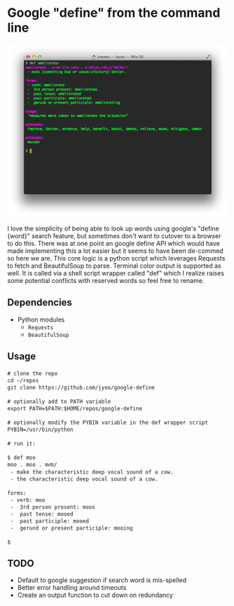 Google "define" from the command line
====================

![img](screen.png)

I love the simplicity of being able to look up words using google's "define {word}" search feature, but sometimes don't want to cutover to a browser to do this. There was at one point an google define API which would have made implementing this a lot easier but it seems to have been de-commed so here we are. This core logic is a python script which leverages Requests to fetch and BeautifulSoup to parse. Terminal color output is supported as well. It is called via a shell script wrapper called "def" which I realize raises some potential conflicts with reserved words so feel free to rename.

## Dependencies
* Python modules
    * `Requests`
    * `BeautifulSoup`

## Usage
```
# clone the repo
cd ~/repos
git clone https://github.com/jyoo/google-define

# optionally add to PATH variable
export PATH=$PATH:$HOME/repos/google-define

# optionally modify the PYBIN variable in the def wrapper script
PYBIN=/usr/bin/python

# run it:

$ def moo
moo . moo . mo͞o/
 - make the characteristic deep vocal sound of a cow.
 - the characteristic deep vocal sound of a cow.

forms:
 - verb: moo
 -  3rd person present: moos
 -  past tense: mooed
 -  past participle: mooed
 -  gerund or present participle: mooing

$
```

## TODO
* Default to google suggestion if search word is mis-spelled
* Better error handling around timeouts
* Create an output function to cut down on redundancy

